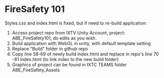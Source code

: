 # FireSafety 101
Styles.css and index.html is fixed, but if need to re-build application:
1) Access project repo from IXTV Unity Account, project: ABE_FireSafety101, do edits as you wish.
2) Build application with WebGL in unity, with default template setting
3) Replace "Build" folder in github repo
4) Copy line 58-69 of newly build index.html and replace in repo's line 70 -81 index.html (to link index to the new build folder)
5) Graphics of project can be found in IXTC TEAMS folder ABE_FireSafety_Assets
